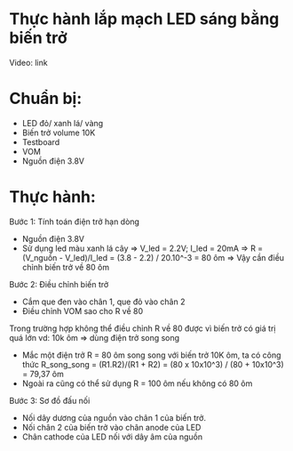 # Thực hành lắp mạch LED sáng bằng biến trở
Video: link

# Chuẩn bị:
  - LED đỏ/ xanh lá/ vàng
  - Biến trở volume 10K
  - Testboard
  - VOM
  - Nguồn điện 3.8V

# Thực hành:
Bước 1: Tính toán điện trở hạn dòng

- Nguồn điện 3.8V
- Sử dụng led màu xanh lá cây => V_led = 2.2V; I_led = 20mA
=> R = (V_nguồn - V_led)/I_led = (3.8 - 2.2) / 20.10^-3 =  80 ôm
=> Vậy cần điều chỉnh biến trở về 80 ôm

Bước 2: Điều chỉnh biến trở
- Cắm que đen vào chân 1, que đỏ vào chân 2
- Điều chỉnh VOM sao cho R về 80

Trong trường hợp không thể điều chỉnh R về 80 được vì biến trở có giá trị quá lớn vd: 10k ôm => dùng điện trở song song
 - Mắc một điện trở R = 80 ôm song song với biến trở 10K ôm, ta có công thức R_song_song = (R1.R2)/(R1 + R2) = (80 x 10x10^3) / (80 + 10x10^3) = 79,37 ôm
 - Ngoài ra cũng có thể sử dụng R = 100 ôm nếu không có 80 ôm

 Bước 3: Sơ đồ đấu nối
 - Nối dây dương của nguồn vào chân 1 của biến trở.
 - Nối chân 2 của biến trở vào chân anode của LED
 - Chân cathode của LED nối với dây âm của nguồn
